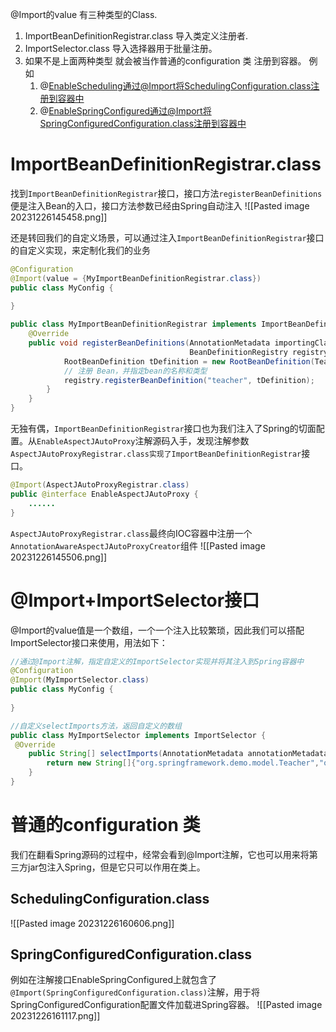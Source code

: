 @Import的value 有三种类型的Class.
1. ImportBeanDefinitionRegistrar.class 导入类定义注册者.
2. ImportSelector.class 导入选择器用于批量注册。
3. 如果不是上面两种类型 就会被当作普通的configuration 类 注册到容器。 例如
	1. @EnableScheduling通过@Import将SchedulingConfiguration.class注册到容器中
	2. @EnableSpringConfigured通过@Import将SpringConfiguredConfiguration.class注册到容器中
# ImportBeanDefinitionRegistrar.class
找到`ImportBeanDefinitionRegistrar`接口，接口方法`registerBeanDefinitions`便是注入Bean的入口，接口方法参数已经由Spring自动注入
![[Pasted image 20231226145458.png]]

还是转回我们的自定义场景，可以通过注入`ImportBeanDefinitionRegistrar`接口的自定义实现，来定制化我们的业务

```Java
@Configuration
@Import(value = {MyImportBeanDefinitionRegistrar.class})
public class MyConfig {
    
}

public class MyImportBeanDefinitionRegistrar implements ImportBeanDefinitionRegistrar {
    @Override
    public void registerBeanDefinitions(AnnotationMetadata importingClassMetadata,
                                        BeanDefinitionRegistry registry) {
            RootBeanDefinition tDefinition = new RootBeanDefinition(Teacher.class);
            // 注册 Bean，并指定bean的名称和类型
            registry.registerBeanDefinition("teacher", tDefinition);
        }
    }
}
```

无独有偶，`ImportBeanDefinitionRegistrar`接口也为我们注入了Spring的切面配置。从`EnableAspectJAutoProxy`注解源码入手，发现注解参数`AspectJAutoProxyRegistrar.class实现了ImportBeanDefinitionRegistrar`接口。

```Java
@Import(AspectJAutoProxyRegistrar.class)
public @interface EnableAspectJAutoProxy {
    ......
}
```

`AspectJAutoProxyRegistrar.class`最终向IOC容器中注册一个`AnnotationAwareAspectJAutoProxyCreator`组件
![[Pasted image 20231226145506.png]]

# @Import+ImportSelector接口

@Import的value值是一个数组，一个一个注入比较繁琐，因此我们可以搭配ImportSelector接口来使用，用法如下：

```Java
//通过@Import注解，指定自定义的ImportSelector实现并将其注入到Spring容器中
@Configuration
@Import(MyImportSelector.class)
public class MyConfig {
    
}

//自定义selectImports方法，返回自定义的数组
public class MyImportSelector implements ImportSelector {
 @Override
    public String[] selectImports(AnnotationMetadata annotationMetadata) {
        return new String[]{"org.springframework.demo.model.Teacher","org.springframework.demo.model.Student"};
    }
}
```

# 普通的configuration 类

我们在翻看Spring源码的过程中，经常会看到@Import注解，它也可以用来将第三方jar包注入Spring，但是它只可以作用在类上。
## SchedulingConfiguration.class
![[Pasted image 20231226160606.png]]
## SpringConfiguredConfiguration.class
例如在注解接口EnableSpringConfigured上就包含了`@Import(SpringConfiguredConfiguration.class)`注解，用于将SpringConfiguredConfiguration配置文件加载进Spring容器。
![[Pasted image 20231226161117.png]]